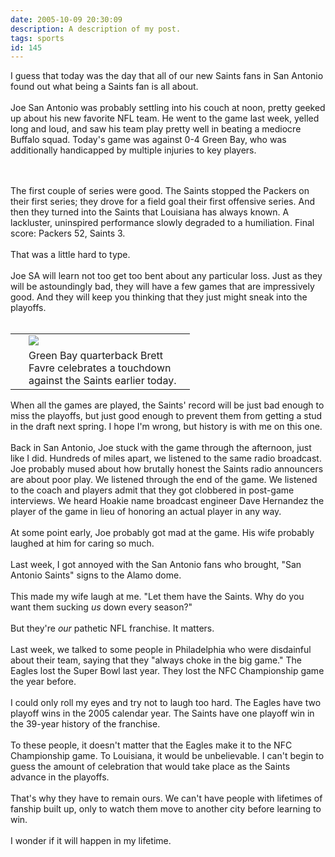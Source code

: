 ```yaml
---
date: 2005-10-09 20:30:09
description: A description of my post.
tags: sports
id: 145
---
```

I guess that today was the day that all of our new Saints fans in San Antonio found out what being a Saints fan is all about.<br />
<br />
Joe San Antonio was probably settling into his couch at noon, pretty geeked up about his new favorite NFL team.  He went to the game last week, yelled long and loud, and saw his team play pretty well in beating a mediocre Buffalo squad.  Today's game was against 0-4 Green Bay, who was additionally handicapped by multiple injuries to key players.<br />

<!--more--><br /><br />The first couple of series were good.  The Saints stopped the Packers on their first series; they drove for a field goal their first offensive series.  And then they turned into the Saints that Louisiana has always known.  A lackluster, uninspired performance slowly degraded to a humiliation.  Final score:  Packers 52, Saints 3.<br />
<br />
That was a little hard to type.<br />
<br />
Joe SA will learn not too get too bent about any particular loss.  Just as they will be astoundingly bad, they will have a few games that are impressively good.  And they will keep you thinking that they just might sneak into the playoffs.<br />
<br />
<skinny :nohome><table cellpadding="2" align="right"><tr><td width="5" rowspan="2"><spacer type="block" width="5" height="1"></spacer></td><td width="250" ><img src="/img/favre.jpg"/></td></tr><tr><td class="caption" width="250">Green Bay quarterback Brett Favre celebrates a touchdown against the Saints earlier today.</td></tr></table></skinny><br />
<br />
When all the games are played, the Saints' record will be just bad enough to miss the playoffs, but just good enough to prevent them from getting a stud in the draft next spring.  I hope I'm wrong, but history is with me on this one.<br />
<br />
Back in San Antonio, Joe stuck with the game through the afternoon, just like I did.  Hundreds of miles apart, we listened to the same radio broadcast.  Joe probably mused about how brutally honest the Saints radio announcers are about poor play.  We listened through the end of the game.  We listened to the coach and players admit that they got clobbered in post-game interviews.  We heard Hoakie name broadcast engineer Dave Hernandez the player of the game in lieu of honoring an actual player in any way.<br />
<br />
At some point early, Joe probably got mad at the game.  His wife probably laughed at him for caring so much.<br />
<br />
Last week, I got annoyed with the San Antonio fans who brought, "San Antonio Saints" signs to the Alamo dome.<br />
<br />
This made my wife laugh at me.  "Let them have the Saints. Why do you want them sucking <i>us</i> down every season?"<br />
<br />
But they're <i>our</i> pathetic NFL franchise.  It matters.<br />
<br />
Last week, we talked to some people in Philadelphia who were disdainful about their team, saying that they "always choke in the big game."  The Eagles lost the Super Bowl last year.  They lost the NFC Championship game the year before.<br />
<br />
I could only roll my eyes and try not to laugh too hard.  The Eagles have two playoff wins in the 2005 calendar year.  The Saints have one playoff win in the 39-year history of the franchise.<br />
<br />
To these people, it doesn't matter that the Eagles make it to the NFC Championship game.  To Louisiana, it would be unbelievable.  I can't begin to guess the amount of celebration that would take place as the Saints advance in the playoffs. <br />
<br />
That's why they have to remain ours.  We can't have people with lifetimes of fanship built up, only to watch them move to another city before learning to win.<br />
<br />
I wonder if it will happen in my lifetime.  

